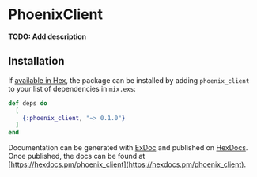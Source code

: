 # PhoenixClient

**TODO: Add description**

## Installation

If [available in Hex](https://hex.pm/docs/publish), the package can be installed
by adding `phoenix_client` to your list of dependencies in `mix.exs`:

```elixir
def deps do
  [
    {:phoenix_client, "~> 0.1.0"}
  ]
end
```

Documentation can be generated with [ExDoc](https://github.com/elixir-lang/ex_doc)
and published on [HexDocs](https://hexdocs.pm). Once published, the docs can
be found at [https://hexdocs.pm/phoenix_client](https://hexdocs.pm/phoenix_client).

